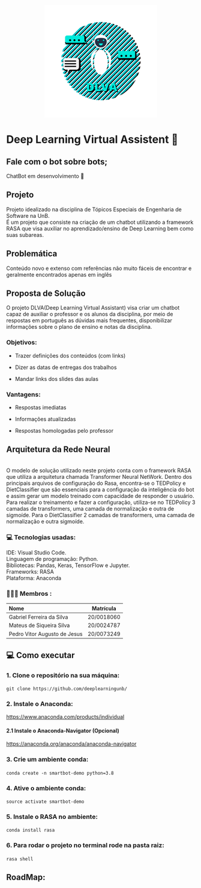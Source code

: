 <p align="center" ><img alt="" title="" src="img/dlva.png" width="300" height="300"></p>

# Deep Learning Virtual Assistent 🤖

## Fale com o bot sobre bots;
ChatBot em desenvolvimento 🚧

## Projeto

Projeto idealizado na disciplina de Tópicos Especiais de Engenharia de Software na UnB.
<br>É um projeto que consiste na criação de um chatbot utilizando a framework RASA que visa auxiliar no aprendizado/ensino de Deep Learning bem como suas subareas.

## Problemática

Conteúdo novo e extenso com referências não muito fáceis de encontrar e geralmente encontrados apenas em inglês

## Proposta de Solução

O projeto DLVA(Deep Learning Virtual Assistant) visa criar um chatbot capaz de auxiliar o professor e os alunos da disciplina, por meio de respostas em português as dúvidas mais frequentes, disponibilizar informações sobre o plano de ensino e notas da disciplina.

### Objetivos:

- Trazer definições dos conteúdos (com links) 

- Dizer as datas de entregas dos trabalhos 

- Mandar links dos slides das aulas 

### Vantagens:

-  Respostas imediatas 

- Informações atualizadas 

- Respostas homologadas pelo professor 

## Arquitetura da Rede Neural

<br>O modelo de solução utilizado neste  projeto conta com o framework RASA que utiliza a arquitetura chamada Transformer Neural NetWork. Dentro dos principais arquivos de configuração do Rasa, encontra-se o TEDPolicy e  DietClassifier que são essenciais para a configuração da inteligência do bot e assim gerar um modelo treinado com capacidade de responder o usuário. Para realizar o treinamento e fazer a configuração, utiliza-se no TEDPolicy 3 camadas de transformers, uma camada de normalização e outra de sigmoíde. Para o DietClassifier 2 camadas de transformers, uma camada de normalização e outra sigmoíde. 

### 💻 Tecnologias usadas:
IDE: Visual Studio Code.
<br>Linguagem de programação: Python.
<br>Bibliotecas: Pandas, Keras, TensorFlow e Jupyter.
<br>Frameworks: RASA
<br>Plataforma: Anaconda

### 👦👦👦 Membros :
| Nome | Matrícula |
|:------------ |---|
| Gabriel Ferreira da Silva | 20/0018060 |
| Mateus de Siqueira Silva | 20/0024787 |
| Pedro Vitor Augusto de Jesus | 20/0073249 |

## 💻 Como executar

### 1. Clone o repositório na sua máquina:
```git clone https://github.com/deeplearningunb/``` 
### 2. Instale o Anaconda:

https://www.anaconda.com/products/individual
#### 2.1 Instale o Anaconda-Navigator (Opcional) 

https://anaconda.org/anaconda/anaconda-navigator
### 3. Crie um ambiente conda:

```conda create -n smartbot-demo python=3.8```

### 4. Ative o ambiente conda:

```source activate smartbot-demo```

### 5. Instale o RASA no ambiente:

```conda install rasa```

### 6. Para rodar o projeto no terminal rode na pasta raiz:

```rasa shell```
## RoadMap: 

<img alt="" title="" src="https://github.com/deeplearningunb/SmartBot-RASA/blob/main/img/smartbot_2021-10-30_02.16am.png">
